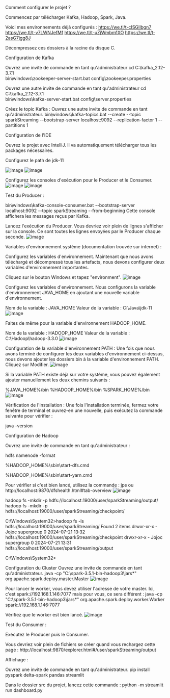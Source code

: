 Comment configurer le projet ?

Commencez par télécharger Kafka, Hadoop, Spark, Java.

Voici mes environnements déjà configurés :
https://we.tl/t-cISGIlbgn7
https://we.tl/t-v7LWNJefMf
https://we.tl/t-uZjWmbm1XO
https://we.tl/t-2asG7jgg8J

Décompressez ces dossiers à la racine du disque C.

Configuration de Kafka

Ouvrez une invite de commande en tant qu'administrateur
cd C:\kafka_2.12-3.7.1\
bin\windows\zookeeper-server-start.bat config\zookeeper.properties

Ouvrez une autre invite de commande en tant qu'administrateur
cd C:\kafka_2.12-3.7.1\
bin\windows\kafka-server-start.bat config\server.properties

Créez le topic Kafka :
Ouvrez une autre invite de commande en tant qu'administrateur.
bin\windows\kafka-topics.bat --create --topic sparkStreaming --bootstrap-server localhost:9092 --replication-factor 1 --partitions 1

Configuration de l'IDE

Ouvrez le projet avec IntelliJ.
Il va automatiquement télécharger tous les packages nécessaires.

Configurez le path de jdk-11

![image](https://github.com/user-attachments/assets/437b29c4-5f51-4b24-9c67-a004c50efaef)
![image](https://github.com/user-attachments/assets/59117f69-1409-4923-8dd0-fb93f6eb6fdf)

Configurez les consoles d'exécution pour le Producer et le Consumer.
![image](https://github.com/user-attachments/assets/3c1d1f02-0861-4dcc-9ca8-7664a73a2728)
![image](https://github.com/user-attachments/assets/ae983811-1bb3-42f9-9f0d-e308132f9380)

Test du Producer :

bin\windows\kafka-console-consumer.bat --bootstrap-server localhost:9092 --topic sparkStreaming --from-beginning
Cette console affichera les messages reçus par Kafka.

Lancez l'exécution du Producer.
Vous devriez voir plein de lignes s'afficher sur la console. Ce sont toutes les lignes envoyées par le Producer chaque seconde.
![image](https://github.com/user-attachments/assets/4de264b3-bcc2-47af-92b2-0e87b4e20945)

Variables d'environnement système (documentation trouvée sur internet) :

Configurez les variables d'environnement.
Maintenant que nous avons téléchargé et décompressé tous les artefacts, nous devons configurer deux variables d'environnement importantes.

Cliquez sur le bouton Windows et tapez "environment".
![image](https://github.com/user-attachments/assets/13320cec-09ae-42eb-bff6-920a8d156163)

Configurez les variables d'environnement.
Nous configurons la variable d'environnement JAVA_HOME en ajoutant une nouvelle variable d'environnement.

Nom de la variable : JAVA_HOME Valeur de la variable : C:\Java\jdk-11
![image](https://github.com/user-attachments/assets/2dced602-b60d-46eb-827c-e0cfd3ad8ebc)

Faites de même pour la variable d'environnement HADOOP_HOME.

Nom de la variable : HADOOP_HOME Valeur de la variable : C:\Hadoop\hadoop-3.3.0
![image](https://github.com/user-attachments/assets/e4264043-77c0-4219-a828-1ddd533da9b2)

Configuration de la variable d'environnement PATH :
Une fois que nous avons terminé de configurer les deux variables d'environnement ci-dessus, nous devons ajouter les dossiers bin à la variable d'environnement PATH. Cliquez sur Modifier.
![image](https://github.com/user-attachments/assets/02e281df-38b9-4873-8c6c-1f3c9347b662)

Si la variable PATH existe déjà sur votre système, vous pouvez également ajouter manuellement les deux chemins suivants :

%JAVA_HOME%/bin
%HADOOP_HOME%/bin
%SPARK_HOME%/bin
![image](https://github.com/user-attachments/assets/787dab95-935b-4d3c-a56a-89d0f43be2ed)

Vérification de l'installation :
Une fois l'installation terminée, fermez votre fenêtre de terminal et ouvrez-en une nouvelle, puis exécutez la commande suivante pour vérifier :

java -version

Configuration de Hadoop

Ouvrez une invite de commande en tant qu'administrateur :

hdfs namenode -format

%HADOOP_HOME%\sbin\start-dfs.cmd

%HADOOP_HOME%\sbin\start-yarn.cmd

Pour vérifier si c'est bien lancé, utilisez la commande : jps
ou
http://localhost:9870/dfshealth.html#tab-overview
![image](https://github.com/user-attachments/assets/851a751b-79ab-4e82-b86d-3d1b577881da)

hadoop fs -mkdir -p hdfs://localhost:19000/user/sparkStreaming/output/
hadoop fs -mkdir -p hdfs://localhost:19000/user/sparkStreaming/checkpoint/

C:\Windows\System32>hadoop fs -ls hdfs://localhost:19000/user/sparkStreaming/
Found 2 items
drwxr-xr-x   - Jojoc supergroup          0 2024-07-21 13:32 hdfs://localhost:19000/user/sparkStreaming/checkpoint
drwxr-xr-x   - Jojoc supergroup          0 2024-07-21 13:31 hdfs://localhost:19000/user/sparkStreaming/output

C:\Windows\System32>

Configuration du Cluster
Ouvrez une invite de commande en tant qu'administrateur.
java -cp "C:\spark-3.5.1-bin-hadoop3\jars\*" org.apache.spark.deploy.master.Master
![image](https://github.com/user-attachments/assets/dd933375-ac70-4a8a-9181-80f4bf7acb25)

Pour lancer le worker, vous devez utiliser l'adresse de votre master. Ici, c'est spark://192.168.1.146:7077 mais pour vous, ce sera différent :
java -cp "C:\spark-3.5.1-bin-hadoop3\jars\*" org.apache.spark.deploy.worker.Worker spark://192.168.1.146:7077

Vérifiez que le worker est bien lancé.
![image](https://github.com/user-attachments/assets/be4cdfdd-e2a7-4bf1-af9c-f165866f5d78)

Test du Consumer :

Exécutez le Producer puis le Consumer.

Vous devriez voir plein de fichiers se créer quand vous rechargez cette page :
http://localhost:9870/explorer.html#/user/sparkStreaming/output

Affichage :

Ouvrez une invite de commande en tant qu'administrateur.
pip install pyspark delta-spark pandas streamlit

Dans le dossier src du projet, lancez cette commande :
python -m streamlit run dashboard.py
